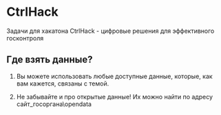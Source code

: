 # CtrlHack
Задачи для хакатона CtrlHack - цифровые решения для эффективного госконтроля

## Где взять данные?
1. Вы можете использовать любые доступные данные, которые, как вам кажется, связаны с темой.

2. Не забывайте и про открытые данные! Их можно найти по адресу сайт_госоргана\opendata
